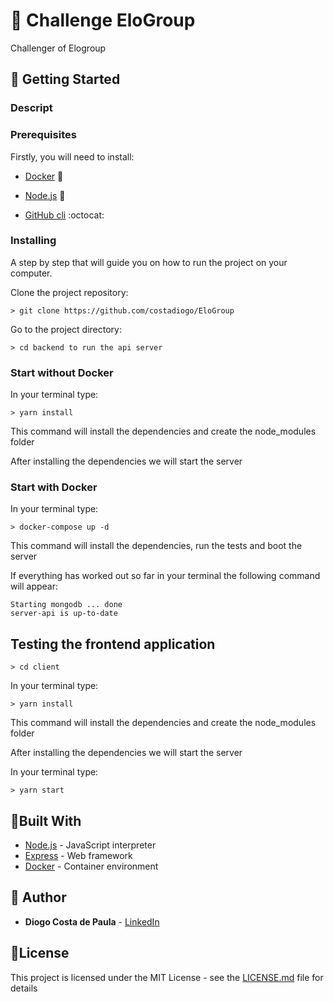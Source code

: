 # 💪 Challenge EloGroup

Challenger of Elogroup


 ## 🏁 Getting Started

### Descript


### Prerequisites

Firstly, you will need to install:

* [Docker](https://docs.docker.com/v17.09/engine/installation/#server) 🐳

* [Node.js](https://nodejs.org/en/download/) 🚀

* [GitHub cli](https://gist.github.com/derhuerst/1b15ff4652a867391f03) :octocat:

### Installing


A step by step that will guide you on how to run the project on your computer.


Clone the project repository:
```
> git clone https://github.com/costadiogo/EloGroup
```


Go to the project directory:
```
> cd backend to run the api server
```

### Start without Docker


In your terminal type:

```
> yarn install
```
This command will install the dependencies and create the node_modules folder


After installing the dependencies we will start the server

### Start with Docker

In your terminal type:

```
> docker-compose up -d
```

This command will install the dependencies, run the tests and boot the server

If everything has worked out so far in your terminal the following command will appear:
```
Starting mongodb ... done
server-api is up-to-date
```

## Testing the frontend application
```
> cd client
```

In your terminal type:

```
> yarn install
```
This command will install the dependencies and create the node_modules folder


After installing the dependencies we will start the server

In your terminal type:

```
> yarn start
```




## 🔨Built With

* [Node.js](https://nodejs.org/en/download/) - JavaScript interpreter
* [Express](https://expressjs.com/) - Web framework
* [Docker](https://www.docker.com/) - Container environment



## 🙌 Author

* **Diogo Costa de Paula** - [LinkedIn](https://www.linkedin.com/in/diogo-costa-8138a69b)



## 📃License

This project is licensed under the MIT License - see the [LICENSE.md](LICENSE.md) file for details

